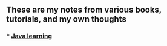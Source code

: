 ## These are my notes from various books, tutorials, and my own thoughts


### * [Java learning](https://github.com/LukeHeuser/notes/blob/main/Java/Java.md)
